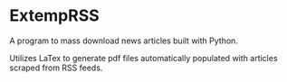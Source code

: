 # ExtempRSS
A program to mass download news articles built with Python.

Utilizes LaTex to generate pdf files automatically populated with articles scraped from RSS feeds.
